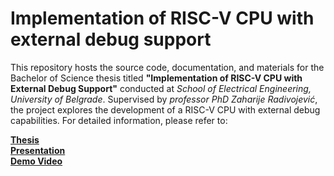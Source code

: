 # Implementation of RISC-V CPU with external debug support

This repository hosts the source code, documentation, and materials for the Bachelor of Science thesis titled **"Implementation of RISC-V CPU with External Debug Support"** conducted at *School of Electrical Engineering, University of Belgrade*. Supervised by *professor PhD Zaharije Radivojević*, the project explores the development of a RISC-V CPU with external debug capabilities. For detailed information, please refer to:

[**Thesis**](thesis\DiplomskiRad_LPremovic.pdf)  
[**Presentation**](demo\Prezentacija.pdf)  
[**Demo Video**](demo\DemoVideo.mp4)  
